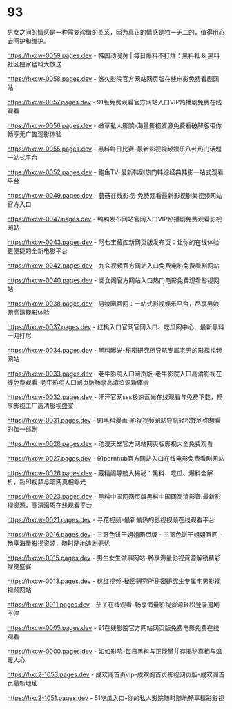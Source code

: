 # 93
男女之间的情感是一种需要珍惜的关系，因为真正的情感是独一无二的，值得用心去呵护和维护。

https://hxcw-0059.pages.dev - 韩国动漫黄 | 每日爆料不打烊：黑料社 & 黑料社区独家猛料大放送

https://hxcw-0058.pages.dev - 悠久影院官方网站网页版在线电影免费看剧网站

https://hxcw-0057.pages.dev - 91版免费观看官方网站入口VIP热播剧免费在线观看

https://hxcw-0056.pages.dev - 嫩草私人影院-海量影视资源免费看破解版带你畅享无广告观影体验

https://hxcw-0055.pages.dev - 黑料每日比赛-最新影视视频娱乐八卦热门话题一站式平台

https://hxcw-0052.pages.dev - 鲍鱼TV-最新韩剧热门韩综经典韩影一站式观看平台

https://hxcw-0049.pages.dev - 蘑菇在线影视-免费观看最新影视剧集视频网站官方入口

https://hxcw-0047.pages.dev - 鸭鸭发布网站官网入口VIP热播剧免费观看影视网站

https://hxcw-0043.pages.dev - 阿七宝藏库新网页版发布页：让你的在线体验更便捷的全新电影平台

https://hxcw-0042.pages.dev - 九幺视频官方网站入口免费电影免费看剧网站

https://hxcw-0040.pages.dev - 阅女阁官方网站入口热门电影免费观看影视网站

https://hxcw-0038.pages.dev - 男娘网官网：一站式影视娱乐平台，尽享男娘网高清观影体验

https://hxcw-0037.pages.dev - 红桃入口官网官网入口、吃瓜网中心、最新黑料一网打尽

https://hxcw-0034.pages.dev - 黑料曝光-秘密研究所导航专属宅男的影视视频网站

https://hxcw-0033.pages.dev - 老牛影院入口网页版-老牛影院入口高清影视在线免费观看-老牛影院入口网页版畅享高清资源新体验

https://hxcw-0032.pages.dev - 汗汗官网sss极速蓝光在线观看与免费下载，畅享影视工厂高清影视盛宴

https://hxcw-0031.pages.dev - 91黑料漫画-影视视频网站导航轻松找到你想看的每一部剧

https://hxcw-0028.pages.dev - 动漫天堂官方网站网页版影视大全免费观看

https://hxcw-0027.pages.dev - 91pornhub官方网站入口在线电影免费看剧网站

https://hxcw-0026.pages.dev - 藏精阁导航大揭秘：黑料、吃瓜、爆料全解析，新91视频与暗网真相曝光

https://hxcw-0023.pages.dev - 黑料中国网网页版黑料中国网高清影音:最新影视资源，高清画质在线观看平台

https://hxcw-0021.pages.dev - 寻花视频-最新最热的影视视频在线观看平台

https://hxcw-0016.pages.dev - 三哥色饼干姐姐网页版 - 三哥色饼干姐姐官网 - 畅享海量影视资源，随时随地追剧无忧

https://hxcw-0015.pages.dev - 男生女生做事网站-畅享海量影视资源解锁精彩视觉盛宴

https://hxcw-0013.pages.dev - 桃红视频-秘密研究所秘密研究生专属宅男影视视频网站

https://hxcw-0011.pages.dev - 茄子在线观看-畅享海量影视资源轻松登录追剧不停

https://hxcw-0005.pages.dev - 91在线影院官方网站网页版免费电影免费在线观看

https://hxcw-0000.pages.dev - 如如影院-每日黑料与正能量并存揭秘真相与温暖人心

https://hxc2-1053.pages.dev - 成欢阁首页vip-成欢阁首页影视网页版-成欢阁首页最新地址

https://hxc2-1051.pages.dev - 51吃瓜入口-你的私人影院随时随地畅享精彩影视
